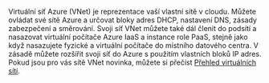 Virtuální síť Azure (VNet) je reprezentace vaší vlastní sítě v cloudu. Můžete ovládat své sítě Azure a určovat bloky adres DHCP, nastavení DNS, zásady zabezpečení a směrování. Svoji síť VNet můžete také dál členit do podsítí a nasazovat virtuální počítače Azure IaaS a instance role PaaS, stejně jako když nasazujete fyzické a virtuální počítače do místního datového centra. V zásadě můžete rozšířit svoji síť do Azure s použitím vlastních bloků IP adres. Pokud jsou pro vás sítě VNet novinka, můžete si přečíst [Přehled virtuálních sítí](../articles/virtual-network/virtual-networks-overview.md).



<!--HONumber=Jan17_HO1-->


